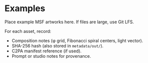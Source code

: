 # Examples

Place example MSF artworks here. If files are large, use Git LFS.

For each asset, record:
- Composition notes (φ grid, Fibonacci spiral centers, light vector).
- SHA-256 hash (also stored in `metadata/out/`).
- C2PA manifest reference (if used).
- Prompt or studio notes for provenance.
